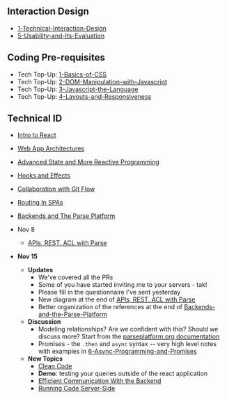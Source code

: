 ## Interaction Design
- [1-Technical-Interaction-Design](Lectures/1-Technical-Interaction-Design.pdf)
- [5-Usability-and-Its-Evaluation](Lectures/5-Usability-and-Its-Evaluation.md)

## Coding Pre-requisites
- Tech Top-Up: [1-Basics-of-CSS](Tech-TopUps/1-Basics-of-CSS.md)
- Tech Top-Up: [2-DOM-Manipulation-with-Javascript](Tech-TopUps/2-DOM-Manipulation-with-Javascript.md)
- Tech Top-Up: [3-Javascript-the-Language](Tech-TopUps/3-Javascript-the-Language.md)
- Tech Top-Up: [4-Layouts-and-Responsiveness](Tech-TopUps/4-Layouts-and-Responsiveness.md)

  
## Technical ID
- [Intro to React](Lectures/Intro-to-React.md)
- [Web App Architectures](Lectures/Web-App-Architectures.md)
- [Advanced State and More Reactive Programming](Advanced-State-and-More-Reactive-Programming.md)
- [Hooks and Effects](Lectures/Hooks-and-Effects.md)
- [Collaboration with Git Flow](Lectures/Collaboration-with-Git-Flow.md)
- [Routing In SPAs](Lectures/Routing-In-SPAs.md)
- [Backends and The Parse Platform](Lectures/Backends-and-the-Parse-Platform.md)
- Nov 8
	- [APIs, REST. ACL with Parse](Lectures/APIs,%20REST.%20ACL%20with%20Parse.md)

- **Nov 15**
	- **Updates** 
		- We've covered all the PRs
		- Some of you have started inviting me to your servers - tak!
		- Please fill in the questionnaire I've sent yesterday
		- New diagram at the end of [APIs, REST. ACL with Parse](Lectures/APIs,%20REST.%20ACL%20with%20Parse.md) 
		- Better organization of the references at the end of [Backends-and-the-Parse-Platform](Lectures/Backends-and-the-Parse-Platform.md)
	- **Discussion**
		- Modeling relationships? Are we confident with this? Should we discuss more? Start from the [parseplatform.org documentation]([Relationships](https://docs.parseplatform.org/js/guide/#relations)) 
		- Promises - the `.then` and `async` syntax -- very high level notes with examples in [6-Async-Programming-and-Promises](Tech-TopUps/6-Async-Programming-and-Promises.md)
	- **New Topics**
		- [Clean Code](Lectures/Clean%20Code.md) 
		- **Demo**: testing your queries outside of the react application
		- [Efficient Communication With the Backend](Lectures/Efficient%20Communication%20With%20the%20Backend.md)
		- [Running Code Server-Side](Lectures/Running%20Code%20Server-Side.md)
